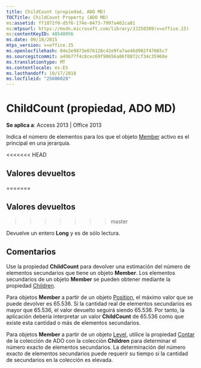 ```yaml
---
title: ChildCount (propiedad, ADO MD)
TOCTitle: ChildCount Property (ADO MD)
ms:assetid: ff1872f0-d5f6-174e-0473-7997a462ca81
ms:mtpsurl: https://msdn.microsoft.com/library/JJ250309(v=office.15)
ms:contentKeyID: 48548956
ms.date: 09/18/2015
mtps_version: v=office.15
ms.openlocfilehash: 84e2e9873e076128c42e9fa7ae46d902f47865c7
ms.sourcegitcommit: a49b77f4c8cec69f90656a86f0872cf34c35968e
ms.translationtype: MT
ms.contentlocale: es-ES
ms.lasthandoff: 10/17/2018
ms.locfileid: "25606028"
---
```

# <a name="childcount-property-ado-md"></a>ChildCount (propiedad, ADO MD)


**Se aplica a**: Access 2013 | Office 2013

Indica el número de elementos para los que el objeto [Member](member-object-ado-md.md) activo es el principal en una jerarquía.

<<<<<<< HEAD
## <a name="return-values"></a>Valores devueltos
=======
## <a name="return-values"></a>Valores devueltos
>>>>>>> master

Devuelve un entero **Long** y es de sólo lectura.

## <a name="remarks"></a>Comentarios

Use la propiedad **ChildCount** para devolver una estimación del número de elementos secundarios que tiene un objeto **Member**. Los elementos secundarios de un objeto **Member** se pueden obtener mediante la propiedad [Children](children-property-ado-md.md).

Para objetos **Member** a partir de un objeto [Position](position-object-ado-md.md), el máximo valor que se puede devolver es 65.536. Si la cantidad real de elementos secundarios es mayor que 65.536, el valor devuelto seguirá siendo 65.536. Por tanto, la aplicación debería interpretar un valor **ChildCount** de 65.536 como que existe esta cantidad o más de elementos secundarios.

Para objetos **Member** a partir de un objeto [Level](level-object-ado-md.md), utilice la propiedad [Contar](count-property-ado.md) de la colección de ADO con la colección **Children** para determinar el número exacto de elementos secundarios. La determinación del número exacto de elementos secundarios puede requerir su tiempo si la cantidad de secundarios en la colección es elevada.

